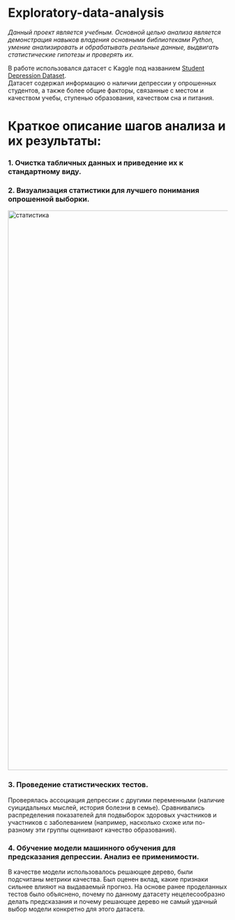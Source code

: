 # Exploratory-data-analysis
*Данный проект является учебным. Основной целью анализа является демонстрация навыков владения основными библиотеками Python, умение анализировать и обрабатывать реальные данные, выдвигать статистические гипотезы и проверять их.* 

В работе использовался датасет с Kaggle под названием [Student Depression Dataset](https://www.kaggle.com/datasets/hopesb/student-depression-dataset). \
Датасет содержал информацию о наличии депрессии у опрошенных студентов, а также более общие факторы, связанные с местом и качеством учебы, ступенью образования, качеством сна и питания.

# Краткое описание шагов анализа и их результаты:

### 1. Очистка табличных данных и приведение их к стандартному виду.
### 2. Визуализация статистики для лучшего понимания опрошенной выборки.

<img width="1280" alt="статистика" src="https://github.com/user-attachments/assets/b5220bf9-882f-41c4-9607-ab9c5d55a2bb" />

### 3. Проведение статистических тестов.
Проверялась ассоциация депрессии с другими переменными (наличие суицидальных мыслей, история болезни в семье). Сравнивались распределения показателей для подвыборок здоровых участников и участников с заболеванием (например, насколько схоже или по-разному эти группы оценивают качество образования). 
### 4. Обучение модели машинного обучения для предсказания депрессии. Анализ ее применимости.
В качестве модели использовалось решающее дерево, были подсчитаны метрики качества. Был оценен вклад, какие признаки сильнее влияют на выдаваемый прогноз. На основе ранее проделанных тестов было объяснено, почему по данному датасету нецелесообразно делать предсказания и почему решающее дерево не самый удачный выбор модели конкретно для этого датасета.


